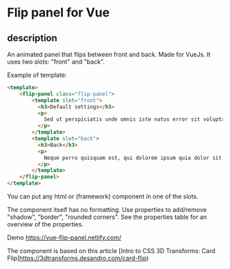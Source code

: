 # Flip panel for Vue

## description

An animated panel that flips between front and back. Made for VueJs. It uses two slots: "front" and "back".

Example of template:
```html
<template>
    <flip-panel class="flip-panel">
        <template slot="front">
          <h3>Default settings</h3>
          <p>
            Sed ut perspiciatis unde omnis iste natus error sit voluptatem accusantium doloremque laudantium, totam rem aperiam, eaque ipsa quae ab illo inventore veritatis et quasi architecto beatae vitae dicta sunt explicabo. Nemo enim ipsam voluptatem quia voluptas sit aspernatur aut odit aut fugit, ...
          </p>
        </template>
        <template slot="back">
          <h3>Back</h3>
          <p>
            Neque porro quisquam est, qui dolorem ipsum quia dolor sit amet, consectetur, adipisci velit, sed quia non numquam eius modi tempora incidunt ut labore et dolore magnam aliquam quaerat voluptatem. Ut enim ad minima veniam, quis nostrum exercitationem ullam corporis suscipit laboriosam, nisi ut aliquid ex ea commodi consequatur
          </p>
        </template>
    </flip-panel>
</template>
```
You can put any html or (framework) component in one of the slots.

The component itself has no formatting. Use properties to add/remove "shadow", "border", "rounded corners". See the properties table for an overview of the properties.

Demo https://vue-flip-panel.netlify.com/

The component is based on this article [Intro to CSS 3D Transforms: Card Flip]https://3dtransforms.desandro.com/card-flip)
